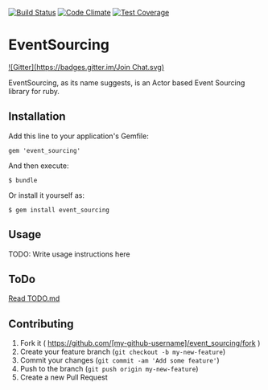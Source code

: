 [![Build Status](https://travis-ci.org/Papipo/event_sourcing.svg?branch=master)](https://travis-ci.org/Papipo/event_sourcing)
[![Code Climate](https://codeclimate.com/github/Papipo/event_sourcing/badges/gpa.svg)](https://codeclimate.com/github/Papipo/event_sourcing)
[![Test Coverage](https://codeclimate.com/github/Papipo/event_sourcing/badges/coverage.svg)](https://codeclimate.com/github/Papipo/event_sourcing)

# EventSourcing

[![Gitter](https://badges.gitter.im/Join Chat.svg)](https://gitter.im/Papipo/event_sourcing?utm_source=badge&utm_medium=badge&utm_campaign=pr-badge&utm_content=badge)

EventSourcing, as its name suggests, is an Actor based Event Sourcing library for ruby.

## Installation

Add this line to your application's Gemfile:

    gem 'event_sourcing'

And then execute:

    $ bundle

Or install it yourself as:

    $ gem install event_sourcing

## Usage

TODO: Write usage instructions here

## ToDo

[Read TODO.md](TODO.md)

## Contributing

1. Fork it ( https://github.com/[my-github-username]/event_sourcing/fork )
2. Create your feature branch (`git checkout -b my-new-feature`)
3. Commit your changes (`git commit -am 'Add some feature'`)
4. Push to the branch (`git push origin my-new-feature`)
5. Create a new Pull Request
